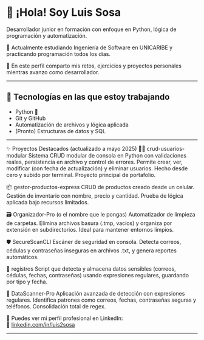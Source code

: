 # 👋 ¡Hola! Soy Luis Sosa

Desarrollador junior en formación con enfoque en Python, lógica de programación y automatización.

🧠 Actualmente estudiando Ingeniería de Software en UNICARIBE y practicando programación todos los días.

🎯 En este perfil comparto mis retos, ejercicios y proyectos personales mientras avanzo como desarrollador.

---

## 🧰 Tecnologías en las que estoy trabajando

- Python 🐍
- Git y GitHub
- Automatización de archivos y lógica aplicada
- (Pronto) Estructuras de datos y SQL

---

✨ Proyectos Destacados (actualizado a mayo 2025)
🧑‍💻 crud-usuarios-modular
Sistema CRUD modular de consola en Python con validaciones reales, persistencia en archivo y control de errores. Permite crear, ver, modificar (con fecha de actualización) y eliminar usuarios. Hecho desde cero y subido por terminal. Proyecto principal de portafolio.

📦 gestor-productos-express
CRUD de productos creado desde un celular. Gestión de inventario con nombre, precio y cantidad. Prueba de lógica aplicada bajo recursos limitados.

🗃️ Organizador-Pro (o el nombre que le pongas)
Automatizador de limpieza de carpetas. Elimina archivos basura (.tmp, vacíos) y organiza por extensión en subdirectorios. Ideal para mantener entornos limpios.

🛡️ SecureScanCLI
Escáner de seguridad en consola. Detecta correos, cédulas y contraseñas inseguras en archivos .txt, y genera reportes automáticos.

📑 registros
Script que detecta y almacena datos sensibles (correos, cédulas, fechas, contraseñas) usando expresiones regulares, guardando por tipo y fecha.

🧠 DataScanner-Pro
Aplicación avanzada de detección con expresiones regulares. Identifica patrones como correos, fechas, contraseñas seguras y teléfonos. Consolidación total de regex.

📇 Puedes ver mi perfil profesional en LinkedIn:  
🔗 [linkedin.com/in/luis2sosa](https://linkedin.com/in/luis2sosa)

---



